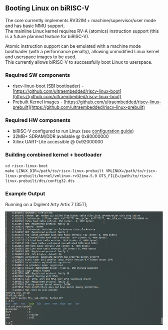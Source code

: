 ## Booting Linux on biRISC-V

The core currently implements RV32IM + machine/supervisor/user mode and has basic MMU support.  
The mainline Linux kernel requires RV-A (atomics) instruction support (this is a future planned feature for biRISC-V).  

Atomic instruction support can be emulated with a machine mode bootloader (with a performance penalty), allowing unmodified Linux kernel and userspace images to be used.  
This currently allows biRISC-V to successfully boot Linux to userspace.

### Required SW components
* riscv-linux-boot (SBI bootloader) - [https://github.com/ultraembedded/riscv-linux-boot](https://github.com/ultraembedded/riscv-linux-boot)
* Prebuilt Kernel images - [https://github.com/ultraembedded/riscv-linux-prebuilt](https://github.com/ultraembedded/riscv-linux-prebuilt)

### Required HW components
* biRISC-V configured to run Linux (see [configuration guide](docs/configuration.md))
* 32MB+ SDRAM/DDR available @ 0x80000000
* Xilinx UART-Lite accessible @ 0x92000000

### Building combined kernel + bootloader
```
cd riscv-linux-boot
make LINUX_DIR=/path/to/riscv-linux-prebuilt VMLINUX=/path/to/riscv-linux-prebuilt/kernel/vmlinux-rv32ima-5.0 DTS_FILE=/path/to/riscv-linux-prebuilt/dts/config32.dts
```

### Example Output
Running on a Digilent Arty Artix 7 (35T);

![Linux-Boot](docs/linux-boot.png)
